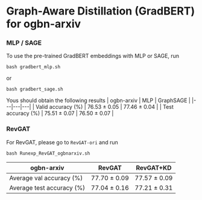 # Graph-Aware Distillation (GradBERT) for ogbn-arxiv

### MLP / SAGE
To use the pre-trained GradBERT embeddings with MLP or SAGE, run
```
bash gradbert_mlp.sh 
```
or 
```
bash gradbert_sage.sh 
```

Yous should obtain the following results
| ogbn-arxiv | MLP | GraphSAGE |
|---|---|---|
| Valid accuracy (%) | 76.53 ± 0.05 | 77.46 ± 0.04 |
| Test accuracy (%) | 75.51 ± 0.07 | 76.50 ± 0.07 |

### RevGAT

For RevGAT, please go to `RevGAT-ori` and run
```
bash Runexp_RevGAT_ogbnarxiv.sh
```
| ogbn-arxiv | RevGAT | RevGAT+KD |
|---|---|---|
| Average val accuracy (%) | 77.70 ± 0.09 | 77.57 ± 0.09 |
| Average test accuracy (%) | 77.04 ± 0.16 | 77.21 ± 0.31 |


